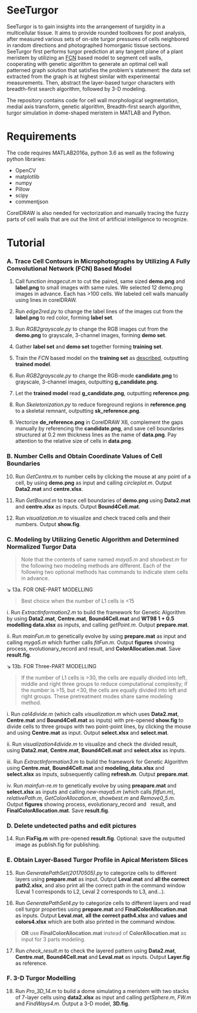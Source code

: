 # SeeTurgor
SeeTurgor is to gain insights into the arrangement of turgidity in a
multicellular tissue. It aims to provide rounded toolboxes for post analysis,
after measured various sets of on-site turgor pressures of cells neighbored in
random directions and photographed homorganic tissue sections. SeeTurgor first
performs turgor prediction at any tangent plane of a plant meristem by utilizing
an [FCN] based model to segment cell walls, cooperating with genetic algorithm to 
generate an optimal cell wall patterned graph solution that satisfies the problem's 
statement: the data set extracted from the graph is at highest similar with experimental measurements. Then,
abstract the layer-based turgor characters with breadth-first search algorithm,
followed by 3-D modeling.

The repository contains code for cell wall morphological segmentation, medial
axis transform, genetic algorithm, Breadth-first search algorithm, turgor
simulation in dome-shaped meristem in MATLAB and Python.

# Requirements
The code requires MATLAB2016a, python 3.6 as well as the
following python libraries:

-   OpenCV
-   matplotlib
-   numpy
-   Pillow
-   scipy
-   commentjson

CorelDRAW is also needed for vectorization and manually tracing the fuzzy parts
of cell walls that are out the limit of artificial intelligence to
recognize.

# Tutorial

### A.	Trace Cell Contours in Microphotographs by Utilizing A Fully Convolutional Network (FCN) Based Model

1.  Call function *imagecut.m* to cut the paired, same sized **demo.png** and
    **label.png** to small images with same rules. We selected 12 demo.png
    images in advance. Each has \>100 cells. We labeled cell walls manually
    using lines in corelDRAW.

2.  Run *edge2red.py* to change the label lines of the images cut from the
    **label.png** to red color, forming **label set**.

3.  Run *RGB2grayscale.py* to change the RGB images cut from the **demo.png** to
    grayscale, 3-channel images, forming **demo set**.

4.  Gather **label set** and **demo set** together forming **training set**.

5.  Train the *FCN* based model on the **training set** as [described], outputting **trained model**.

6.  Run *RGB2grayscale.py* to change the RGB-mode **candidate.png** to
    grayscale, 3-channel images, outputting **g_candidate.png.**

7.  Let the **trained model** read **g_candidate.png**, outputting
    **reference.png**.

8.  Run *Skeletonization.py* to reduce foreground regions in **reference.png**
    to a skeletal remnant, outputting **sk_reference.png**.

9. Vectorize **de_reference.png** in CorelDRAW X6, complement the gaps manually
    by referencing the **candidate.png**, and save cell boundaries structured at
    0.2 mm thickness lines as the name of **data.png**. Pay attention to the
    relative size of cells in **data.png**.

### B.  Number Cells and Obtain Coordinate Values of Cell Boundaries

10. Run *GetCentra.m* to number cells by clicking the mouse at any point of a
    cell, by using **demo.png** as input and calling *circleplot.m*. Output
    **Data2.mat** and **centre.xlsx**.

11. Run *GetBound.m* to trace cell boundaries of **demo.png** using
    **Data2.mat** and **centre.xlsx** as inputs. Output **Bound4Cell.mat**.

12. Run *visualization.m* to visualize and check traced cells and their numbers.
    Output **show.fig**.

### C.  Modeling by Utilizing Genetic Algorithm and Determined Normalized Turgor Data
>   Note that the contents of same named *maya5.m* and *showbest.m* for the
>   following two modeling methods are different.  Each of the following two optional methods has commands to indicate stem cells in advance.

   :arrow_lower_right: 13a. FOR ONE-PART MODELLING
>   Best choice when the number of L1 cells is \<15


   i.  Run *ExtractInformation2.m* to build the framework for Genetic Algorithm by
    using **Data2.mat**, **Centre.mat**, **Bound4Cell.mat** and **WT98 1 + 0.5
    modelling data.xlsx** as inputs, and calling *getPoint.m*. Output
    **prepare.mat**.

   ii.  Run *mainFun.m* to genetically evolve by using **prepare.mat** as input and
    calling *myga5.m* which further calls *fitFun.m*. Output **figures** showing
    process, evolutionary_record and result, and **ColorAllocation.mat**. Save
    **result.fig**.

   :arrow_lower_right: 13b. FOR Three-PART MODELLING
>   If the number of L1 cells is \>30, the cells are equally divided into left,
middle and right three groups to reduce computational complexity; if the number is
\>15, but \<30, the cells are equally divided into left and right groups. These
pretreatment modes share same modeling method.


   i.  Run *cal4divide.m* (which calls *visualization.m* which uses **Data2.mat**,
    **Centre.mat** and **Bound4Cell.mat** as inputs) with pre-opened
    **show.fig** to divide cells to three groups with two point-point lines, by
    clicking the mouse and using **Centre.mat** as input. Output **select.xlsx**
    and **select.mat**.

   ii.  Run *visualization4divide.m* to visualize and check the divided result,
    using **Data2.mat**, **Centre.mat**, **Bound4Cell.mat** and **select.xlsx**
    as inputs.

   iii.  Run *ExtractInformation3.m* to build the framework for Genetic Algorithm
    using **Centre.mat**, **Bound4Cell.mat** and **modeling_data.xlsx** and
    **select.xlsx** as inputs, subsequently calling **refresh.m**. Output
    **prepare.mat**.

   iv.  Run *mainfun-re.m* to genetically evolve by using **preapare.mat** and
    **select.xlsx** as inputs and calling *new-maya5.m* (which calls
    *fitfun.m*), *relativePath.m*, *GetColorAllocation.m*, *showbest.m* and
    *Remove0_5.m*. Output **figures** showing process, evolutionary_record and
    result, and **FinalColorAllocation.mat**. Save **result.fig**.

### D.  Delete undetected paths and edit pictures

14.  Run **FixFig.m** with pre-opened **result.fig**. Optional: save the
    outputted image as publish.fig for publishing.

### E.  Obtain Layer-Based Turgor Profile in Apical Meristem Slices

15.  Run *GeneratePathSet(20170505).py* to categorize cells to different layers
    using **prepare.mat** as input. Output **Leval.mat** and **all the correct
    path2.xlsx**, and also print all the correct path in the command window
    (Leval 1 corresponds to L2, Leval 2 corresponds to L3, and…).

16.  Run *GeneratePathSet4.py* to categorize cells to different layers and read
    cell turgor properties using **prepare.mat** and
    **FinalColorAllocation.mat** as inputs. Output **Leval.mat**, **all the
    correct path4.xlsx** and **values and colors4.xlsx** which are both also
    printed in the command window.
>   **OR** use **FinalColorAllocation.mat** instead of **ColorAllocation.mat**
>   as input for 3 parts modeling.


17.  Run *check_result.m* to check the layered pattern using **Data2.mat**,
    **Centre.mat**, **Bound4Cell.mat** and **Leval.mat** as inputs. Output
    **Layer.fig** as reference.

### F.  3-D Turgor Modelling

18.  Run *Pro_3D_14.m* to build a dome simulating a meristem with two stacks of
    7-layer cells using **data2.xlsx** as input and calling *getSphere.m*,
    *FW.m* and *FindWays4.m*. Output a 3-D model, **3D.fig**.
    
[FCN]: https://arxiv.org/abs/1612.07695
[described]: https://github.com/gaskinwang/KittiSeg
